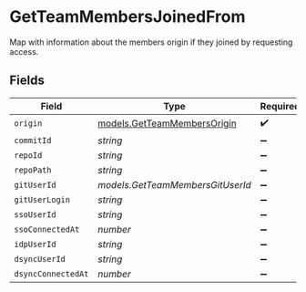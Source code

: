 # GetTeamMembersJoinedFrom

Map with information about the members origin if they joined by requesting access.


## Fields

| Field                                                            | Type                                                             | Required                                                         | Description                                                      |
| ---------------------------------------------------------------- | ---------------------------------------------------------------- | ---------------------------------------------------------------- | ---------------------------------------------------------------- |
| `origin`                                                         | [models.GetTeamMembersOrigin](../models/getteammembersorigin.md) | :heavy_check_mark:                                               | N/A                                                              |
| `commitId`                                                       | *string*                                                         | :heavy_minus_sign:                                               | N/A                                                              |
| `repoId`                                                         | *string*                                                         | :heavy_minus_sign:                                               | N/A                                                              |
| `repoPath`                                                       | *string*                                                         | :heavy_minus_sign:                                               | N/A                                                              |
| `gitUserId`                                                      | *models.GetTeamMembersGitUserId*                                 | :heavy_minus_sign:                                               | N/A                                                              |
| `gitUserLogin`                                                   | *string*                                                         | :heavy_minus_sign:                                               | N/A                                                              |
| `ssoUserId`                                                      | *string*                                                         | :heavy_minus_sign:                                               | N/A                                                              |
| `ssoConnectedAt`                                                 | *number*                                                         | :heavy_minus_sign:                                               | N/A                                                              |
| `idpUserId`                                                      | *string*                                                         | :heavy_minus_sign:                                               | N/A                                                              |
| `dsyncUserId`                                                    | *string*                                                         | :heavy_minus_sign:                                               | N/A                                                              |
| `dsyncConnectedAt`                                               | *number*                                                         | :heavy_minus_sign:                                               | N/A                                                              |